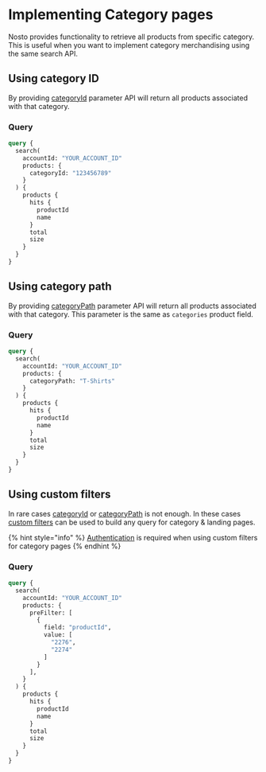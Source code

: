 # Implementing Category pages

Nosto provides functionality to retrieve all products from specific category. This is useful when you want to implement category merchandising using the same search API.

## Using category ID

By providing [categoryId](https://search.nosto.com/v1/graphql?ref=InputSearchProducts) parameter API will return all products associated with that category.&#x20;

### Query

```graphql
query {
  search(
    accountId: "YOUR_ACCOUNT_ID"
    products: {
      categoryId: "123456789"
    }
  ) {
    products {
      hits {
        productId
        name
      }
      total
      size
    }
  }
}
```

## Using category path

By providing [categoryPath](https://search.nosto.com/v1/graphql?ref=InputSearchProducts) parameter API will return all products associated with that category. This parameter is the same as `categories` product field.

### Query

```graphql
query {
  search(
    accountId: "YOUR_ACCOUNT_ID"
    products: {
      categoryPath: "T-Shirts"
    }
  ) {
    products {
      hits {
        productId
        name
      }
      total
      size
    }
  }
}
```

## Using custom filters

In rare cases [categoryId](https://search.nosto.com/v1/graphql?ref=InputSearchProducts) or [categoryPath](https://search.nosto.com/v1/graphql?ref=InputSearchProducts) is not enough. In these cases [custom filters](https://search.nosto.com/v1/graphql?ref=InputSearchFilter) can be used to build any query for category & landing pages.

{% hint style="info" %}
[Authentication](https://docs.nosto.com/techdocs/implementing-nosto/implement-search/implement-search-using-api/using-the-search-api#authentication) is required when using custom filters for category pages
{% endhint %}

### Query

```graphql
query {
  search(
    accountId: "YOUR_ACCOUNT_ID"
    products: {
      preFilter: [
        {
          field: "productId",
          value: [
            "2276",
            "2274"
          ]
        }
      ],
    }
  ) {
    products {
      hits {
        productId
        name
      }
      total
      size
    }
  }
}
```





